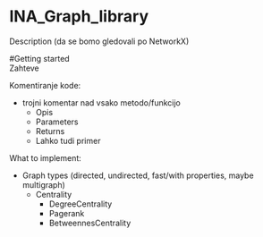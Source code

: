 # INA_Graph_library

Description (da se bomo gledovali po NetworkX)

#Getting started  
Zahteve


Komentiranje kode:  
- trojni komentar nad vsako metodo/funkcijo  
  - Opis  
  - Parameters   
  - Returns  
  - Lahko tudi primer  


What to implement:
- Graph types (directed, undirected, fast/with properties, maybe multigraph)  
  - Centrality
    - DegreeCentrality
    - Pagerank
    - BetweennesCentrality
